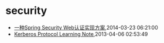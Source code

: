 # security
* [一种Spring Security Web认证实现方案](/2014/2014-03-23-spring-security-web-auth-plan),2014-03-23 06:21:00
* [Kerberos Protocol Learning Note](/2013/2013-04-06-kerberos-protocol-learning-note),2013-04-06 02:53:49
